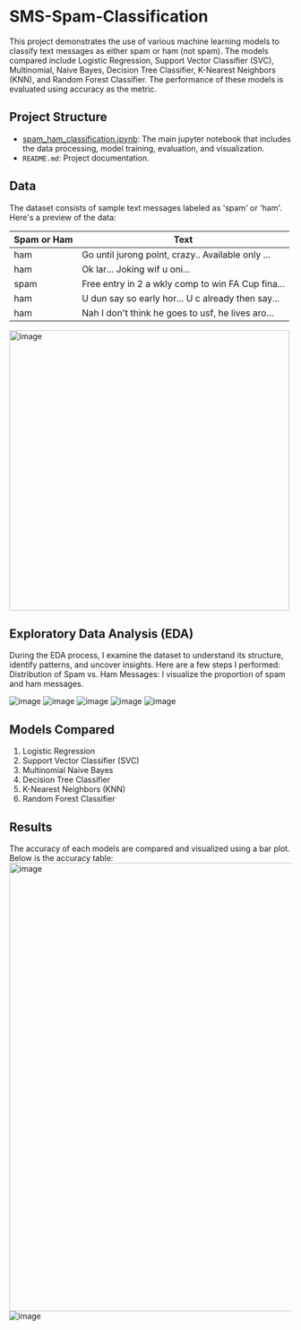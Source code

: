 # SMS-Spam-Classification


This project demonstrates the use of various machine learning models to classify text messages as either spam or ham (not spam). The models compared include Logistic Regression, Support Vector Classifier (SVC), Multinomial, Naive Bayes, Decision Tree Classifier, K-Nearest Neighbors (KNN), and Random Forest Classifier. The performance of these models is evaluated using accuracy as the metric.

## Project Structure

- [spam_ham_classification.ipynb](https://github.com/Rehima1/SMS-Spam-Classification/blob/main/spam_ham_classification.ipynb): The main jupyter notebook that includes the data processing, model training, evaluation, and visualization.
- `README.md`: Project documentation.

## Data

The dataset consists of sample text messages labeled as 'spam' or 'ham'. Here's a preview of the data:

| Spam or Ham | Text |
|-------------|------|
| ham         | Go until jurong point, crazy.. Available only ... |
| ham         | Ok lar... Joking wif u oni... |
| spam        | Free entry in 2 a wkly comp to win FA Cup fina... |
| ham         | U dun say so early hor... U c already then say... |
| ham         | Nah I don't think he goes to usf, he lives aro... |

<img width="500" alt="image" src="https://github.com/user-attachments/assets/74662192-35fc-46e2-9090-d5ceb55db77c">

## Exploratory Data Analysis (EDA)
During the EDA process, I examine the dataset to understand its structure, identify patterns, and uncover insights. Here are a few steps I performed:
Distribution of Spam vs. Ham Messages: I visualize the proportion of spam and ham messages.

![image](https://github.com/user-attachments/assets/8fb84656-276f-4a04-bea7-1d6e32609bdb)
![image](https://github.com/user-attachments/assets/56f92038-fcc8-4e1f-a0d3-189840c94450)
![image](https://github.com/user-attachments/assets/23cd8fd9-ed84-4360-9b24-084eb7d14de2)
![image](https://github.com/user-attachments/assets/a224cc50-dfb5-4994-9f6d-4e2ea8e0b73b)
![image](https://github.com/user-attachments/assets/0a61f9da-a3f4-43bc-aea7-f52a2d332162)


## Models Compared

1. Logistic Regression
2. Support Vector Classifier (SVC)
3. Multinomial Naive Bayes
4. Decision Tree Classifier
5. K-Nearest Neighbors (KNN)
6. Random Forest Classifier

## Results

The accuracy of each models are compared and visualized using a bar plot. Below is the accuracy table:
<img width="800" alt="image" src="https://github.com/user-attachments/assets/455d259a-3bdb-4ad5-8a4d-e227c29e22ab">
![image](https://github.com/user-attachments/assets/8d51de0d-49c4-489a-8b4c-135b04b9ed9b)


